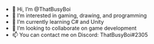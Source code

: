 - 👋 Hi, I’m @ThatBusyBoi
- 👀 I’m interested in gaming, drawing, and programming
- 🌱 I’m currently learning C# and Unity
- 💞️ I’m looking to collaborate on game development
- 📫 You can contact me on Discord: ThatBusyBoi#2305

<!---
ThatBusyBoi/ThatBusyBoi is a ✨ special ✨ repository because its `README.md` (this file) appears on your GitHub profile.
You can click the Preview link to take a look at your changes.
--->
